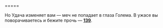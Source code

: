 =====

Но Удача изменяет вам — меч не попадает в глаза Голема. В ужасе вы поворачиваетесь и бежите прочь — [**139**](#n_139).

